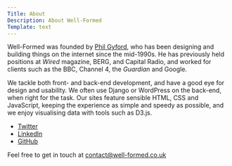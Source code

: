 ```yaml
---
Title: About
Description: About Well-Formed
Template: text
---
```


Well-Formed was founded by [Phil Gyford](https://www.gyford.com/), who has been designing and building things on the internet since the mid-1990s. He has previously held positions at <cite>Wired</cite> magazine, BERG, and Capital Radio, and worked for clients such as the BBC, Channel 4, the <cite>Guardian</cite> and Google.

We tackle both front- and back-end development, and have a good eye for design and usability. We often use Django or WordPress on the back-end, when right for the task. Our sites feature sensible HTML, CSS and JavaScript, keeping the experience as simple and speedy as possible, and we enjoy visualising data with tools such as&nbsp;D3.js.

* [Twitter](http://twitter.com/philgyford)
* [LinkedIn](http://www.linkedin.com/profile/view?id=3842233)
* [GitHub](http://github.com/philgyford)

Feel free to get in touch at  [contact@well-formed.co.uk](mailto:contact@well-formed.co.uk)
